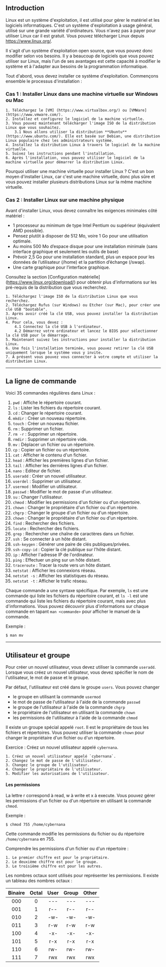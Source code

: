 ## Introduction

Linux est un système d'exploitation, il est utilisé pour gérer le matériel et les logiciels informatiques. C'est un système d'exploitation à usage général, utilisé sur une grande variété d'ordinateurs. Vous n'avez pas à payer pour utiliser Linux car il est gratuit. Vous pouvez télécharger Linux depuis https://www.linux.org/.

Il s'agit d'un système d'exploitation open source, que vous pouvez donc modifier selon vos besoins. Il y a beaucoup de logiciels que vous pouvez utiliser sur Linux, mais l'un de ses avantages est cette capacité à modifier le système et à l'adapter aux besoins de la programmation informatique.

Tout d'abord, vous devez installer ce système d'exploitation. Commençons ensemble le processus d'installation :

### Cas 1 : Installer Linux dans une machine virtuelle sur Windows ou Mac

    1. Téléchargez le [VM] (https://www.virtualbox.org/) ou [VMWare] (https://www.vmware.com/).
    2. Installez et configurez le logiciel de la machine virtuelle.
    3. Vous pouvez maintenant télécharger l'image ISO de la distribution Linux que vous souhaitez.
        3.1 Nous allons utiliser la distribution **Ubuntu** (https://www.ubuntu.com/). Elle est basée sur Debian, une distribution Linux populaire chez les administrateurs système.
    4. Installez la distribution Linux à travers le logiciel de la machine virtuelle.
    5. Suivez les instructions pendant l'installation.
    6. Après l'installation, vous pouvez utiliser le logiciel de la machine virtuelle pour démarrer la distribution Linux.

Pourquoi utiliser une machine virtuelle pour installer Linux ? C'est un bon moyen d'installer Linux, car c'est une machine virtuelle, donc plus sûre et vous pouvez installer plusieurs distributions Linux sur la même machine virtuelle.

### Cas 2 : Installer Linux sur une machine physique

Avant d'installer Linux, vous devez connaître les exigences minimales côté matériel :

+ 1 processeur au minimum de type Intel Pentium ou supérieur (équivalent AMD possible).
+ Pensez plutôt à disposer de 512 Mo, voire 1 Go pour une utilisation optimale.
+ Au moins 500 Mo d’espace disque pour une installation minimale (sans interface graphique et seulement les outils de base)
+ Prévoir 2,5 Go pour une installation standard, plus un espace pour les données de l’utilisateur (/home) et la partition d’échange (/swap).
+ Une carte graphique pour l’interface graphique.

Consultez la section [Configuration matérielle] (https://www.linux.org/download/) pour obtenir plus d'informations sur les pré-requis de la distribution que vous recherchez.

    1. Téléchargez l'image ISO de la distribution Linux que vous recherchez.
    2. Téléchargez Rufus (sur Windows) ou Etcher (sur Mac), pour créer une clé USB "bootable".
    3. Après avoir créé la clé USB, vous pouvez installer la distribution Linux.
    4. Pour cela, vous devez :
        4.1 Connectez la clé USB à l'ordinateur.
        4.2 Démarrez votre ordinateur et lancez le BIOS pour sélectionner la clé USB pour le démarrage.
    5. Maintenant suivez les instructions pour installer la distribution Linux.
    6. Une fois l'installation terminée, vous pouvez retirer la clé USB uniquement lorsque le système vous y invite.
    7. À présent vous pouvez vous connecter à votre compte et utiliser la distribution Linux.

-----

## La ligne de commande

Voici 35 commandes régulières dans Linux :

1. `pwd` : Affiche le répertoire courant.
2. `ls` : Lister les fichiers du répertoire courant.
3. `cd` : Changer le répertoire courant.
4. `mkdir` : Créer un nouveau répertoire.
5. `touch` : Créer un nouveau fichier.
6. `rm` : Supprimer un fichier.
7. `rm -r` : Supprimer un répertoire.
8. `rmdir` : Supprimer un répertoire vide.
9. `mv` : Déplacer un fichier ou un répertoire.
10. `cp` : Copier un fichier ou un répertoire.
11. `cat` : Afficher le contenu d'un fichier.
12. `head` : Afficher les premières lignes d'un fichier.
13. `tail` : Afficher les dernières lignes d'un fichier.
14. `nano` : Editeur de fichier.
15. `useradd` : Créer un nouvel utilisateur.
16. `userdel` : Supprimer un utilisateur.
17. `usermod` : Modifier un utilisateur.
18. `passwd` : Modifier le mot de passe d'un utilisateur.
19. `su` : Changer l'utilisateur.
20. `chmod` : Modifier les permissions d'un fichier ou d'un répertoire.
21. `chown` : Changer le propriétaire d'un fichier ou d'un répertoire.
22. `chgrp` : Changer le groupe d'un fichier ou d'un répertoire.
23. `chown` : Changer le propriétaire d'un fichier ou d'un répertoire.
24. `find` : Rechercher des fichiers.
25. `locate` : Rechercher des fichiers.
26. `grep` : Rechercher une chaîne de caractères dans un fichier.
27. `ssh` : Se connecter à un hôte distant.
28. `ssh-keygen` : Générer une paire de clés publiques/privées.
29. `ssh-copy-id` : Copier la clé publique sur l'hôte distant.
30. `ip` : Afficher l'adresse IP de l'ordinateur.
31. `ping` : Effectuer un ping sur un hôte distant.
32. `traceroute` : Tracer la route vers un hôte distant.
33. `netstat` : Afficher les connexions réseau.
34. `netstat -s` : Afficher les statistiques du réseau.
35. `netstat -t` : Afficher le trafic réseau.

Chaque commande a une syntaxe spécifique. Par exemple, `ls` est une commande qui liste les fichiers du répertoire courant, et `ls -l` est une commande qui liste les fichiers du répertoire courant, mais avec plus d'informations. Vous pouvez découvrir plus d'informations sur chaque commande en tapant `man <commande>` pour afficher le manuel de la commande.

Exemple :

```
$ man mv
```

-----

## Utilisateur et groupe

Pour créer un nouvel utilisateur, vous devez utiliser la commande `useradd`. Lorsque vous créez un nouvel utilisateur, vous devez spécifier le nom de l'utilisateur, le mot de passe et le groupe.

Par défaut, l'utilisateur est créé dans le groupe `users`. Vous pouvez changer 

+ le groupe en utilisant la commande `usermod`
+ le mot de passe de l'utilisateur à l'aide de la commande `passwd`
+ le groupe de l'utilisateur à l'aide de la commande `chgrp`
+ le propriétaire de l'utilisateur en utilisant la commande `chown`
+ les permissions de l'utilisateur à l'aide de la commande `chmod`

Il existe un groupe spécial appelé `root`. Il est le propriétaire de tous les fichiers et répertoires. Vous pouvez utiliser la commande `chown` pour changer le propriétaire d'un fichier ou d'un répertoire.

Exercice : Créez un nouvel utilisateur appelé `cybernana`.

    1. Créez un nouvel utilisateur appelé `cybernana`.
    2. Changez le mot de passe de l'utilisateur.
    3. Changez le groupe de l'utilisateur.
    4. Changer le propriétaire de l'utilisateur.
    5. Modifier les autorisations de l'utilisateur.

#### Les permissions

La lettre r correspond à read, w à write et x à execute. Vous pouvez gérer les permissions d'un fichier ou d'un répertoire en utilisant la commande `chmod`.

Exemple :

```
$ chmod 755 /home/cybernana
```

Cette commande modifie les permissions du fichier ou du répertoire `/home/cybernana` en 755.

Comprendre les permissions d'un fichier ou d'un répertoire :

    1. Le premier chiffre est pour le propriétaire.
    2. Le deuxième chiffre est pour le groupe.
    3. Le troisième chiffre est pour les autres.

Les nombres octaux sont utilisés pour représenter les permissions. Il existe un tableau des nombres octaux :

| Binaire | Octal | User | Group | Other |
| :---: | :---: | :---: | :---: | :---: |
| 000 | 0 | --- | --- | --- |
| 001 | 1 | r-- | r-- | r-- |
| 010 | 2 | -w- | -w- | -w- |
| 011 | 3 | r-w | r-w | r-w |
| 100 | 4 | -x- | -x- | -x- |
| 101 | 5 | r-x | r-x | r-x |
| 110 | 6 | rw- | rw- | rw- |
| 111 | 7 | rwx | rwx | rwx |
